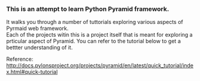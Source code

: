 
### This is an attempt to learn Python Pyramid framework.  

It walks you through a number of tuttorials exploring various aspects of Pyrmaid web framework.  
Each of the projects witin this is a project itself that is meant for exploring a prticular aspect of Pyramid. You can refer to the tutorial below to get a bettter understanding of it.

Reference:  
http://docs.pylonsproject.org/projects/pyramid/en/latest/quick_tutorial/index.html#quick-tutorial
